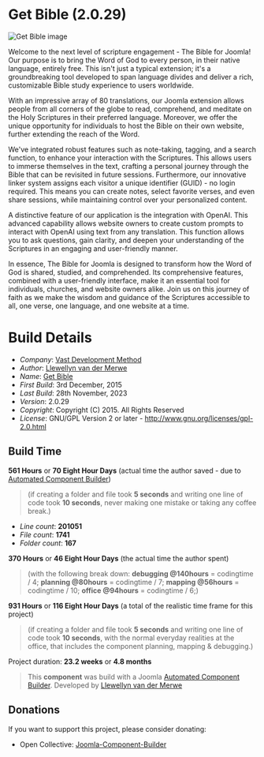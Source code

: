 # Get Bible (2.0.29)

 ![Get Bible image](https://git.vdm.dev/getBible/joomla-component/raw/branch/master/admin/assets/images/vdm-component.jpg "GetBible")

Welcome to the next level of scripture engagement - The Bible for Joomla! Our purpose is to bring the Word of God to every person, in their native language, entirely free. This isn't just a typical extension; it's a groundbreaking tool developed to span language divides and deliver a rich, customizable Bible study experience to users worldwide.

With an impressive array of 80 translations, our Joomla extension allows people from all corners of the globe to read, comprehend, and meditate on the Holy Scriptures in their preferred language. Moreover, we offer the unique opportunity for individuals to host the Bible on their own website, further extending the reach of the Word.

We've integrated robust features such as note-taking, tagging, and a search function, to enhance your interaction with the Scriptures. This allows users to immerse themselves in the text, crafting a personal journey through the Bible that can be revisited in future sessions. Furthermore, our innovative linker system assigns each visitor a unique identifier (GUID) - no login required. This means you can create notes, select favorite verses, and even share sessions, while maintaining control over your personalized content.

A distinctive feature of our application is the integration with OpenAI. This advanced capability allows website owners to create custom prompts to interact with OpenAI using text from any translation. This function allows you to ask questions, gain clarity, and deepen your understanding of the Scriptures in an engaging and user-friendly manner.

In essence, The Bible for Joomla is designed to transform how the Word of God is shared, studied, and comprehended. Its comprehensive features, combined with a user-friendly interface, make it an essential tool for individuals, churches, and website owners alike. Join us on this journey of faith as we make the wisdom and guidance of the Scriptures accessible to all, one verse, one language, and one website at a time.

# Build Details

+ *Company*: [Vast Development Method](https://getbible.net)
+ *Author*: [Llewellyn van der Merwe](mailto:joomla@vdm.io)
+ *Name*: [Get Bible](https://getbible.net)
+ *First Build*: 3rd December, 2015
+ *Last Build*: 28th November, 2023
+ *Version*: 2.0.29
+ *Copyright*: Copyright (C) 2015. All Rights Reserved
+ *License*: GNU/GPL Version 2 or later - http://www.gnu.org/licenses/gpl-2.0.html

## Build Time

**561 Hours** or **70 Eight Hour Days** (actual time the author saved -
due to [Automated Component Builder](https://www.joomlacomponentbuilder.com))

> (if creating a folder and file took **5 seconds** and writing one line of code took **10 seconds**,
> never making one mistake or taking any coffee break.)

+ *Line count*: **201051**
+ *File count*: **1741**
+ *Folder count*: **167**

**370 Hours** or **46 Eight Hour Days** (the actual time the author spent)

> (with the following break down:
> **debugging @140hours** = codingtime / 4;
> **planning @80hours** = codingtime / 7;
> **mapping @56hours** = codingtime / 10;
> **office @94hours** = codingtime / 6;)

**931 Hours** or **116 Eight Hour Days**
(a total of the realistic time frame for this project)

> (if creating a folder and file took **5 seconds** and writing one line of code took **10 seconds**,
> with the normal everyday realities at the office, that includes the component planning, mapping & debugging.)

Project duration: **23.2 weeks** or **4.8 months**

> This **component** was build with a Joomla [Automated Component Builder](https://www.joomlacomponentbuilder.com).
> Developed by [Llewellyn van der Merwe](mailto:joomla@vdm.io)

## Donations

If you want to support this project, please consider donating:
* Open Collective: [Joomla-Component-Builder](https://opencollective.com/Joomla-Component-Builder)